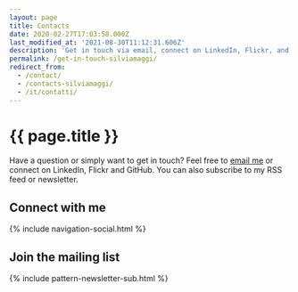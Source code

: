 ```yaml
---
layout: page
title: Contacts
date: 2020-02-27T17:03:58.000Z
last_modified_at: '2021-08-30T11:12:31.606Z'
description: 'Get in touch via email, connect on LinkedIn, Flickr, and GitHub. You can also subscribe to my RSS feed or newsletter.'
permalink: /get-in-touch-silviamaggi/
redirect_from:
  - /contact/
  - /contacts-silviamaggi/
  - /it/contatti/
---
```

# {{ page.title }}

Have a question or simply want to get in touch? Feel free to [email me](mailto:contacts@silviamaggidesign.com) or connect on LinkedIn, Flickr and GitHub. You can also subscribe to my RSS feed or newsletter.

## Connect with me

{% include navigation-social.html %}

## Join the mailing list

{% include pattern-newsletter-sub.html %}
